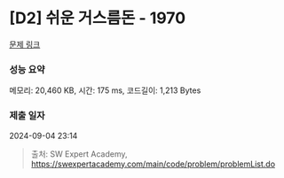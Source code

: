 # [D2] 쉬운 거스름돈 - 1970 

[문제 링크](https://swexpertacademy.com/main/code/problem/problemDetail.do?contestProbId=AV5PsIl6AXIDFAUq) 

### 성능 요약

메모리: 20,460 KB, 시간: 175 ms, 코드길이: 1,213 Bytes

### 제출 일자

2024-09-04 23:14



> 출처: SW Expert Academy, https://swexpertacademy.com/main/code/problem/problemList.do
